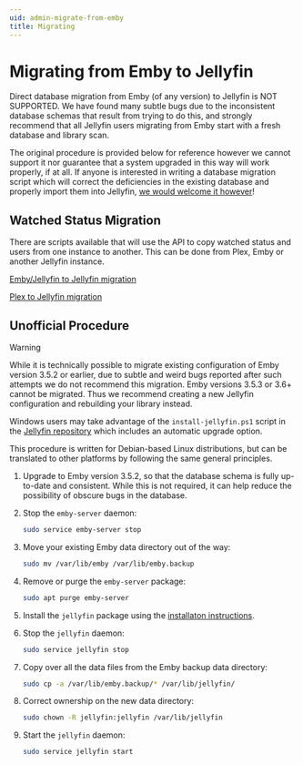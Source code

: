 ```yaml
---
uid: admin-migrate-from-emby
title: Migrating
---
```


# Migrating from Emby to Jellyfin

Direct database migration from Emby (of any version) to Jellyfin is NOT SUPPORTED. We have found many subtle bugs due to the inconsistent database schemas that result from trying to do this, and strongly recommend that all Jellyfin users migrating from Emby start with a fresh database and library scan.

The original procedure is provided below for reference however we cannot support it nor guarantee that a system upgraded in this way will work properly, if at all. If anyone is interested in writing a database migration script which will correct the deficiencies in the existing database and properly import them into Jellyfin, [we would welcome it however](xref:contrib-index)!

## Watched Status Migration

There are scripts available that will use the API to copy watched status and users from one instance to another. This can be done from Plex, Emby or another Jellyfin instance.

[Emby/Jellyfin to Jellyfin migration](https://github.com/CobayeGunther/Emby2Jelly)

[Plex to Jellyfin migration](https://github.com/wilmardo/migrate-plex-to-jellyfin)

## Unofficial Procedure

> [!WARNING]
> While it is technically possible to migrate existing configuration of Emby version 3.5.2 or earlier, due to subtle and weird bugs reported after such attempts we do not recommend this migration. Emby versions 3.5.3 or 3.6+ cannot be migrated. Thus we recommend creating a new Jellyfin configuration and rebuilding your library instead.

Windows users may take advantage of the `install-jellyfin.ps1` script in the [Jellyfin repository](https://github.com/jellyfin/jellyfin) which includes an automatic upgrade option.

This procedure is written for Debian-based Linux distributions, but can be translated to other platforms by following the same general principles.

1. Upgrade to Emby version 3.5.2, so that the database schema is fully up-to-date and consistent. While this is not required, it can help reduce the possibility of obscure bugs in the database.

2. Stop the `emby-server` daemon:

   ```sh
   sudo service emby-server stop
   ```

3. Move your existing Emby data directory out of the way:

   ```sh
   sudo mv /var/lib/emby /var/lib/emby.backup
   ```

4. Remove or purge the `emby-server` package:

   ```sh
   sudo apt purge emby-server
   ```

5. Install the `jellyfin` package using the [installaton instructions](xref:admin-installing).

6. Stop the `jellyfin` daemon:

   ```sh
   sudo service jellyfin stop
   ```

7. Copy over all the data files from the Emby backup data directory:

   ```sh
   sudo cp -a /var/lib/emby.backup/* /var/lib/jellyfin/
   ```

8. Correct ownership on the new data directory:

   ```sh
   sudo chown -R jellyfin:jellyfin /var/lib/jellyfin
   ```

9. Start the `jellyfin` daemon:

   ```sh
   sudo service jellyfin start
   ```
